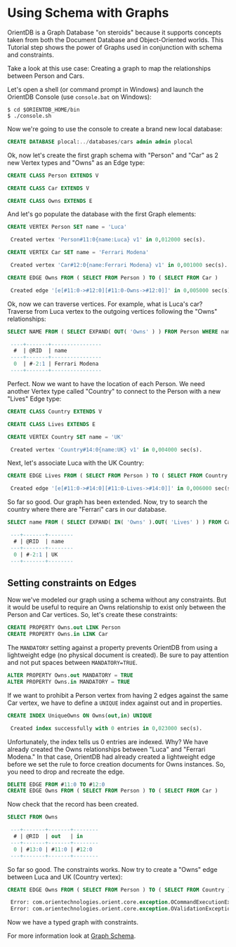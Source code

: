 # Using Schema with Graphs

OrientDB is a Graph Database "on steroids" because it supports concepts taken from both the Document Database and Object-Oriented worlds. This Tutorial step shows the power of Graphs used in conjunction with schema and constraints.

Take a look at this use case:  Creating a graph to map the relationships between Person and Cars.

Let's open a shell (or command prompt in Windows) and launch the OrientDB Console (use `console.bat` on Windows):

``` console
$ cd $ORIENTDB_HOME/bin
$ ./console.sh
```

Now we're going to use the console to create a brand new local database:

``` sql
CREATE DATABASE plocal:../databases/cars admin admin plocal
```
Ok, now let's create the first graph schema with "Person" and "Car" as 2 new Vertex types and "Owns" as an Edge type:

``` sql
CREATE CLASS Person EXTENDS V

CREATE CLASS Car EXTENDS V

CREATE CLASS Owns EXTENDS E
```

And let's go populate the database with the first Graph elements:

``` sql
CREATE VERTEX Person SET name = 'Luca'

 Created vertex 'Person#11:0{name:Luca} v1' in 0,012000 sec(s).

CREATE VERTEX Car SET name = 'Ferrari Modena'

 Created vertex 'Car#12:0{name:Ferrari Modena} v1' in 0,001000 sec(s).

CREATE EDGE Owns FROM ( SELECT FROM Person ) TO ( SELECT FROM Car )

 Created edge '[e[#11:0->#12:0][#11:0-Owns->#12:0]]' in 0,005000 sec(s).
```

Ok, now we can traverse vertices. For example, what is Luca's car? Traverse from Luca vertex to the outgoing vertices following the "Owns" relationships:

``` sql
SELECT NAME FROM ( SELECT EXPAND( OUT( 'Owns' ) ) FROM Person WHERE name = 'Luca' )

 ----+-------+----------------
  #  | @RID  | name
 ----+-------+----------------
  0  | #-2:1 | Ferrari Modena
 ----+-------+----------------
```

Perfect. Now we want to have the location of each Person. We need another Vertex type called "Country" to connect to the Person with a new "Lives" Edge type:

``` sql
CREATE CLASS Country EXTENDS V

CREATE CLASS Lives EXTENDS E

CREATE VERTEX Country SET name = 'UK'

 Created vertex 'Country#14:0{name:UK} v1' in 0,004000 sec(s).
```

Next, let's associate Luca with the UK Country:

``` sql
CREATE EDGE Lives FROM ( SELECT FROM Person ) TO ( SELECT FROM Country 

 Created edge '[e[#11:0->#14:0][#11:0-Lives->#14:0]]' in 0,006000 sec(s).
```

So far so good.  Our graph has been extended. Now, try to search the country where there are "Ferrari" cars in our database.

``` sql
SELECT name FROM ( SELECT EXPAND( IN( 'Owns' ).OUT( 'Lives' ) ) FROM Car WHERE name LIKE '%Ferrari%' )

 ---+-------+--------
  # | @RID  | name
 ---+-------+--------
  0 | #-2:1 | UK
 ---+-------+--------
```

## Setting constraints on Edges

Now we've modeled our graph using a schema without any constraints. But it would be useful to require an Owns relationship to exist only between the Person and Car vertices. So, let's create these constraints:

``` sql
CREATE PROPERTY Owns.out LINK Person
CREATE PROPERTY Owns.in LINK Car
```

The `MANDATORY` setting against a property prevents OrientDB from using a lightweight edge (no physical document is created).  Be sure to pay attention and not put spaces between `MANDATORY=TRUE`.

``` sql
ALTER PROPERTY Owns.out MANDATORY = TRUE
ALTER PROPERTY Owns.in MANDATORY = TRUE
```

If we want to prohibit a Person vertex from having 2 edges against the same Car vertex, we have to define a `UNIQUE` index against out and in properties.

``` sql
CREATE INDEX UniqueOwns ON Owns(out,in) UNIQUE

 Created index successfully with 0 entries in 0,023000 sec(s).
```

Unfortunately, the index tells us 0 entries are indexed. Why?  We have already created the Owns relationships between "Luca" and "Ferrari Modena." In that case, OrientDB had already created a lightweight edge before we set the rule to force creation documents for Owns instances. So, you need to drop and recreate the edge.

``` sql
DELETE EDGE FROM #11:0 TO #12:0
CREATE EDGE Owns FROM ( SELECT FROM Person ) TO ( SELECT FROM Car )
```

Now check that the record has been created.

```sql
SELECT FROM Owns

 ---+-------+-------+--------
  # | @RID  | out   | in
 ---+-------+-------+--------
  0 | #13:0 | #11:0 | #12:0
 ---+-------+-------+--------
```

So far so good.  The constraints works.  Now try to create a "Owns" edge between Luca and UK (Country vertex):

``` sql
CREATE EDGE Owns FROM ( SELECT FROM Person ) TO ( SELECT FROM Country )

 Error: com.orientechnologies.orient.core.exception.OCommandExecutionException: Error on execution of command: sql.create edge Owns from (select from Person) to (sel...
 Error: com.orientechnologies.orient.core.exception.OValidationException: The field 'Owns.in' has been declared as LINK of type 'Car' but the value is the document #14:0 of class 'Country'
```

Now we have a typed graph with constraints.

For more information look at [Graph Schema](Graph-Schema.md).
